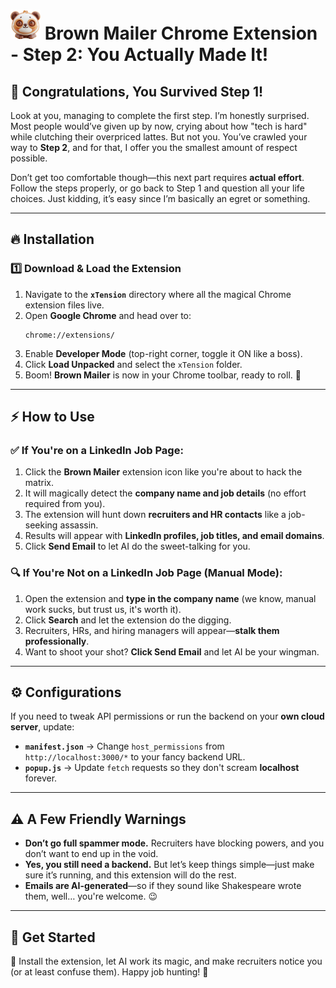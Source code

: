# ![Brown Mailer Icon](xTension/icons/icon48.png)  Brown Mailer Chrome Extension - Step 2: You Actually Made It!

## 🎉 Congratulations, You Survived Step 1!

Look at you, managing to complete the first step. I’m honestly surprised. Most people would’ve given up by now, crying about how "tech is hard" while clutching their overpriced lattes. But not you. You’ve crawled your way to **Step 2**, and for that, I offer you the smallest amount of respect possible.

Don’t get too comfortable though—this next part requires **actual effort**. Follow the steps properly, or go back to Step 1 and question all your life choices. Just kidding, it’s easy since I’m basically an egret or something.

---

## 🔥 Installation

### 1️⃣ Download & Load the Extension

1. Navigate to the **`xTension`** directory where all the magical Chrome extension files live.
2. Open **Google Chrome** and head over to:
   ```
   chrome://extensions/
   ```
3. Enable **Developer Mode** (top-right corner, toggle it ON like a boss).
4. Click **Load Unpacked** and select the `xTension` folder.
5. Boom! **Brown Mailer** is now in your Chrome toolbar, ready to roll. 🚀

---

## ⚡ How to Use

### ✅ **If You're on a LinkedIn Job Page:**

1. Click the **Brown Mailer** extension icon like you're about to hack the matrix.
2. It will magically detect the **company name and job details** (no effort required from you).
3. The extension will hunt down **recruiters and HR contacts** like a job-seeking assassin.
4. Results will appear with **LinkedIn profiles, job titles, and email domains**.
5. Click **Send Email** to let AI do the sweet-talking for you.

### 🔍 **If You're Not on a LinkedIn Job Page (Manual Mode):**

1. Open the extension and **type in the company name** (we know, manual work sucks, but trust us, it's worth it).
2. Click **Search** and let the extension do the digging.
3. Recruiters, HRs, and hiring managers will appear—**stalk them professionally**.
4. Want to shoot your shot? **Click Send Email** and let AI be your wingman.

---

## ⚙️ Configurations

If you need to tweak API permissions or run the backend on your **own cloud server**, update:

- **`manifest.json`** → Change `host_permissions` from `http://localhost:3000/*` to your fancy backend URL.
- **`popup.js`** → Update `fetch` requests so they don't scream **localhost** forever.

---

## ⚠️ A Few Friendly Warnings

- **Don’t go full spammer mode.** Recruiters have blocking powers, and you don’t want to end up in the void.
- **Yes, you still need a backend.** But let’s keep things simple—just make sure it’s running, and this extension will do the rest.
- **Emails are AI-generated**—so if they sound like Shakespeare wrote them, well… you're welcome. 😉

---

## 🎯 Get Started

🚀 Install the extension, let AI work its magic, and make recruiters notice you (or at least confuse them). Happy job hunting! 🚀

